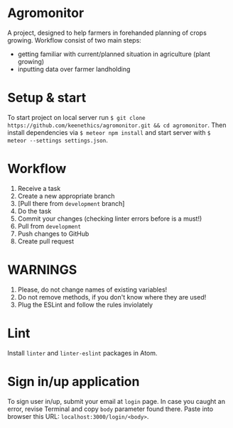 # Agromonitor

A project, designed to help farmers in forehanded planning of crops growing. Workflow consist of two main steps:
* getting familiar with current/planned situation in agriculture (plant growing)
* inputting data over farmer landholding

# Setup & start

To start project on local server run `$ git clone https://github.com/keenethics/agromonitor.git && cd agromonitor`.
Then install dependencies via `$ meteor npm install` and start server with `$ meteor --settings settings.json`.

# Workflow

1. Receive a task
2. Create a new appropriate branch
3. [Pull there from `development` branch]
4. Do the task
5. Commit your changes (checking linter errors before is a must!)
6. Pull from `development`
7. Push changes to GitHub
8. Create pull request

# WARNINGS

1. Please, do not change names of existing variables!
2. Do not remove methods, if you don't know where they are used!
3. Plug the ESLint and follow the rules inviolately

# Lint

Install `linter` and `linter-eslint` packages in Atom.

# Sign in/up application

To sign user in/up, submit your email at `login` page. In case you caught an error, revise Terminal and copy `body` parameter found there. Paste into browser this URL: `localhost:3000/login/<body>`.
